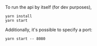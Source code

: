 To run the api by itself (for dev purposes),

```
yarn install
yarn start
```

Additionally, it's possible to specify a port:

```
yarn start -- 8080
```
